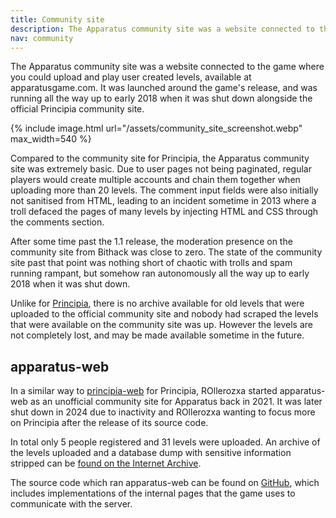 ```yaml
---
title: Community site
description: The Apparatus community site was a website connected to the game where you could upload and play user created levels, available at apparatusgame.com. It was launched around the game's release, and was running all the way up to early 2018 when it was shut down alongside the official Principia community site.
nav: community
---
```


The Apparatus community site was a website connected to the game where you could upload and play user created levels, available at apparatusgame.com. It was launched around the game's release, and was running all the way up to early 2018 when it was shut down alongside the official Principia community site.

{% include image.html url="/assets/community_site_screenshot.webp" max_width=540 %}

Compared to the community site for Principia, the Apparatus community site was extremely basic. Due to user pages not being paginated, regular players would create multiple accounts and chain them together when uploading more than 20 levels. The comment input fields were also initially not sanitised from HTML, leading to an incident sometime in 2013 where a troll defaced the pages of many levels by injecting HTML and CSS through the comments section.

After some time past the 1.1 release, the moderation presence on the community site from Bithack was close to zero. The state of the community site past that point was nothing short of chaotic with trolls and spam running rampant, but somehow ran autonomously all the way up to early 2018 when it was shut down.

Unlike for [Principia](https://archive.principia-web.se), there is no archive available for old levels that were uploaded to the official community site and nobody had scraped the levels that were available on the community site was up. However the levels are not completely lost, and may be made available sometime in the future.

## apparatus-web
In a similar way to [principia-web](https://principia-web.se) for Principia, ROllerozxa started apparatus-web as an unofficial community site for Apparatus back in 2021. It was later shut down in 2024 due to inactivity and ROllerozxa wanting to focus more on Principia after the release of its source code.

In total only 5 people registered and 31 levels were uploaded. An archive of the levels uploaded and a database dump with sensitive information stripped can be  [found on the Internet Archive](https://archive.org/details/apparatus-web-final).

The source code which ran apparatus-web can be found on [GitHub](https://github.com/apparatus-preservation-project/apparatus-web), which includes implementations of the internal pages that the game uses to communicate with the server.
